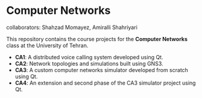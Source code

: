 # Computer Networks

collaborators: Shahzad Momayez, Amiralli Shahriyari


This repository contains the course projects for the **Computer Networks** class at the University of Tehran.

- **CA1**: A distributed voice calling system developed using Qt.  
- **CA2**: Network topologies and simulations built using GNS3.  
- **CA3**: A custom computer networks simulator developed from scratch using Qt.  
- **CA4**: An extension and second phase of the CA3 simulator project using Qt.
